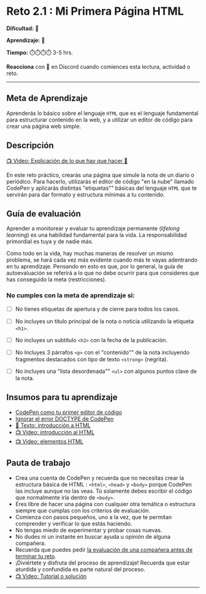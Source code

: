 # Reto 2.1 : Mi Primera Página HTML

**Dificultad:** 🌻 

**Aprendizaje:** 🍯 

**Tiempo:** ⏱️️⏱️️⏱️️⏱️️️️ 3-5 hrs.

**Reacciona** con 👀 en Discord cuando comiences esta lectura, actividad o reto.

---

## Meta de Aprendizaje

Aprenderás lo básico sobre el lenguaje `HTML` que es el lenguaje fundamental para estructurar contenido en la web, y a utilizar un editor de código para crear una página web simple.

## Descripción

[📺 Video: Explicación de lo que hay que hacer 🌟](https://www.loom.com/share/6e52e683796e44ce8a23e585bdba3c93?sid=ebfd426d-bbb9-4e37-9cbc-467ae73997ac)

En este reto práctico, crearás una página que simule la nota de un diario o periódico. Para hacerlo, utilizarás el editor de código "en la nube" llamado CodePen y aplicarás distintas "etiquetas"" básicas del lenguaje `HTML` que te servirán para dar formato y estructura mínimas a tu contenido.

## Guía de evaluación

Aprender a monitorear y evaluar tu aprendizaje permanente (*lifelong learning*) es una habilidad fundamental para la vida. La responsabilidad primordial es tuya y de nadie más. 

Como todo en la vida, hay muchas maneras de resolver un mismo problema, se hará cada vez más evidente cuando más te vayas adentrando en tu aprendizaje. Pensando en esto es que, por lo general, la guía de autoevaluación se referirá a lo que no debe ocurrir para que consideres que has conseguido la meta (restricciones).

### No cumples con la meta de aprendizaje si:

- [ ] No tienes etiquetas de apertura y de cierre para todos los casos.

- [ ] No incluyes un título principal de la nota o noticia utilizando la etiqueta `<h1>`.

- [ ] No incluyes un subtítulo `<h2>` con la fecha de la publicación.

- [ ] No Incluyes 3 párrafos `<p>` con el "contenido"" de la nota incluyendo fragmentos destacados con tipo de texto `<strong>` (negrita). 

- [ ] No incluyes una "lista desordenada"" `<ul>` con algunos puntos clave de la nota.

## Insumos para tu aprendizaje

- [CodePen como tu primer editor de código](?lang=ES&track=DEV&skill=01_intro&module=02_learning_bydoing&path=TRACKS/DEV/00_topics/editors_codepen_ES.md)
- [Ignorar el error DOCTYPE de CodePen](?lang=ES&track=DEV&skill=01_intro&module=02_learning_bydoing&path=TRACKS/DEV/00_topics/editors_codepen_doctype_ES.md)
- [📄 Texto: introducción a HTML](?lang=ES&track=DEV&skill=01_intro&module=02_learning_bydoing&path=TRACKS/DEV/00_topics/html_ES.md)
- [📺 Video: introducción al HTML](https://youtu.be/ewZ_YWbIWXI?si=FEGJuPSPf-WUh-2P)
- [📺 Video: elementos HTML](https://www.youtube.com/watch?v=vIoO52MdZFE)

## Pauta de trabajo

- Crea una cuenta de CodePen y recuerda que no necesitas crear la estructura básica de HTML : `<html>`, `<head>` y `<body>` porque CodePen las incluye aunque no las veas. Tú solamente debes escribir el código que normalmente iría dentro de `<body>`.
- Eres libre de hacer una página con cualquier otra temática o estructura siempre que cumplas con los criterios de evaluación.
- Comienza con pasos pequeños, uno a la vez, que te permitan comprender y verificar lo que estás haciendo.
- No tengas miedo de experimentar y probar cosas nuevas. 
- No dudes ni un instante en buscar ayuda u opinión de alguna compañera.
- Recuerda que puedes pedir [la evaluación de una compañera antes de terminar tu reto](https://laboratoria1.gitbook.io/codigom/curriculum_model/lea_model_06_assessment.md).
- ¡Diviértete y disfruta del proceso de aprendizaje! Recuerda que estar aturdida y confundida es parte natural del proceso.
- [📺 Video: Tutorial o solución](https://www.loom.com/share/e23a5d140e53454a85db47c0c0d8f628?sid=38b96ce5-6ef2-4d31-aace-45fa355523b0)

---
